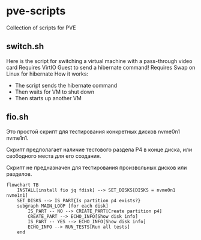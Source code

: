 # pve-scripts

Collection of scripts for PVE

## switch.sh

Here is the script for switching a virtual machine with a pass-through video card
Requires VirtIO Guest to send a hibernate command!
Requires Swap on Linux for hibernate
How it works:

- The script sends the hibernate command
- Then waits for VM to shut down
- Then starts up another VM



## fio.sh
Это простой скрипт для тестирования конкретных дисков nvme0n1 nvme1n1.

Скрипт предполагает наличие тестового раздела P4 в конце диска, или свободного места для его создания.

Скрипт не предназначен для тестирования произвольных дисков или разделов.

```mermaid
flowchart TB
    INSTALL[install fio jq fdisk] --> SET_DISKS[DISKS = nvme0n1 nvme1n1]
    SET_DISKS --> IS_PART{Is partition p4 exists?}
    subgraph MAIN_LOOP [for each disk]
        IS_PART -- NO --> CREATE_PART[Create partition p4]
        CREATE_PART --> ECHO_INFO[Show disk info]
        IS_PART -- YES --> ECHO_INFO[Show disk info]
        ECHO_INFO --> RUN_TESTS[Run all tests]
    end
```